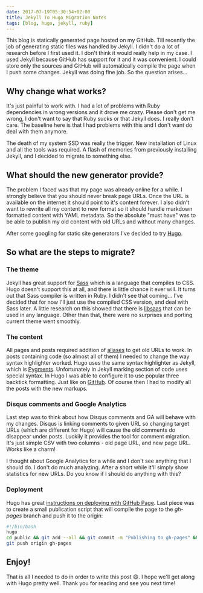 ```yaml
---
date: 2017-07-19T05:30:54+02:00
title: Jekyll To Hugo Migration Notes
tags: [blog, hugo, jekyll, ruby]
---
```


This blog is statically generated page hosted on my GitHub. Till recently the job of generating static files was handled by Jekyll. I didn't do a lot of research before I first used it. I don't think it would really help in my case. I used Jekyll because GitHub has support for it and it was convenient. I could store only the sources and GitHub will automatically compile the page when I push some changes. Jekyll was doing fine job. So the question arises...

## Why change what works?

It's just painful to work with. I had a lot of problems with Ruby dependencies in wrong versions and it drove me crazy. Please don't get me wrong, I don't want to say that Ruby sucks or that Jekyll does. I really don't care. The baseline here is that I had problems with this and I don't want do deal with them anymore.

The death of my system SSD was really the trigger. New installation of Linux and all the tools was required. A flash of memories from previously installing Jekyll, and I decided to migrate to something else.

## What should the new generator provide?

The problem I faced was that my page was already online for a while. I strongly believe that you should never break page URLs. Once the URL is available on the internet it should point to it's content forever. I also didn't want to rewrite all my content to new format so it should handle markdown formatted content with YAML metadata. So the absolute "must have" was to be able to publish my old content with old URLs and without many changes.

After some googling for static site generators I've decided to try [Hugo](https://gohugo.io/).

## So what are the steps to migrate?

### The theme

Jekyll has great support for [Sass](http://sass-lang.com/) which is a language that compiles to CSS. Hugo doesn't support this at all, and there is little chance it ever will. It turns out that Sass compiler is written in Ruby. I didn't see that coming... I've decided that for now I'll just use the compiled CSS version, and deal with Sass later. A little research on this showed that there is [libsaas](http://sass-lang.org/libsass) that can be used in any language. Other than that, there were no surprises and porting current theme went smoothly.

### The content

All pages and posts required addition of [aliases](https://gohugo.io/extras/aliases/) to get old URLs to work. In posts containing code (so almost all of them) I needed to change the way syntax highlighter worked. Hugo uses the same syntax highlighter as Jekyll, which is [Pygments](http://pygments.org/). Unfortunately in Jekyll marking section of code uses special syntax. In Hugo I was able to configure it to use popular three backtick formatting. Just like on [GitHub](https://help.github.com/articles/creating-and-highlighting-code-blocks/). Of course then I had to modify all the posts with the new markups.


### Disqus comments and Google Analytics

Last step was to think about how Disqus comments and GA will behave with my changes. Disqus is linking comments to given URL so changing target URLs (which are different for Hugo) will cause the old comments do disappear under posts. Luckily it provides the tool for comment migration. It's just simple CSV with two columns - old page URL, and new page URL. Works like a charm!

I thought about Google Analytics for a while and I don't see anything that I should do. I don't do much analyzing. After a short while it'll simply show statistics for new URLs. Do you know if I should do anything with this?

### Deployment

Hugo has great [instructions on deploying with GitHub Page](https://gohugo.io/tutorials/github-pages-blog/). Last piece was to create a small publication script that will compile the page to the *gh-pages* branch and push it to the origin:

```bash
#!/bin/bash
hugo
cd public && git add --all && git commit -m "Publishing to gh-pages" && cd ..
git push origin gh-pages

```

## Enjoy!

That is all I needed to do in order to write this post :smile:. I hope we'll get along with Hugo pretty well. Thank you for reading and see you next time!
